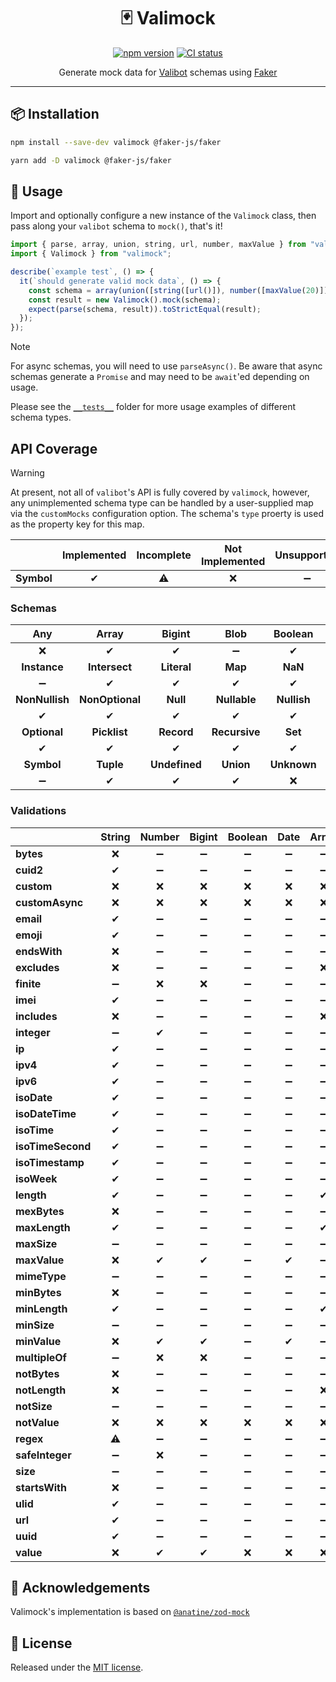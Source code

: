 <div align="center">

# 🃏 Valimock

[![npm version](https://img.shields.io/npm/v/valimock.svg?style=flat)](https://www.npmjs.com/package/valimock)
[![CI status](https://github.com/saeris/valimock/actions/workflows/ci.yml/badge.svg)](https://github.com/saeris/valimock/actions/workflows/ci.yml)

Generate mock data for [Valibot](https://github.com/fabian-hiller/valibot) schemas using [Faker](https://github.com/faker-js/faker)

</div>

---

## 📦 Installation

```bash
npm install --save-dev valimock @faker-js/faker
```

```bash
yarn add -D valimock @faker-js/faker
```

## 🔧 Usage

Import and optionally configure a new instance of the `Valimock` class, then pass along your `valibot` schema to `mock()`, that's it!

```ts
import { parse, array, union, string, url, number, maxValue } from "valibot";
import { Valimock } from "valimock";

describe(`example test`, () => {
  it(`should generate valid mock data`, () => {
    const schema = array(union([string([url()]), number([maxValue(20)])]));
    const result = new Valimock().mock(schema);
    expect(parse(schema, result)).toStrictEqual(result);
  });
});
```

> [!NOTE]
>
> For async schemas, you will need to use `parseAsync()`. Be aware that async schemas generate a `Promise` and may need to be `await`'ed depending on usage.
>
> Please see the [`__tests__`](./src/__tests__/) folder for more usage examples of different schema types.

## API Coverage

> [!WARNING]
>
> At present, not all of `valibot`'s API is fully covered by `valimock`, however, any unimplemented schema type can be handled by a user-supplied map via the `customMocks` configuration option. The schema's `type` proerty is used as the property key for this map.

|            | Implemented | Incomplete | Not Implemented | Unsupported |
| ---------- | :---------: | :--------: | :-------------: | :---------: |
| **Symbol** |     ✔      |     ⚠     |       ❌        |     ➖      |

### Schemas

|      Any       |      Array      |    Bigint     |     Blob      |   Boolean   |    Date     |      Enum       |
| :------------: | :-------------: | :-----------: | :-----------: | :---------: | :---------: | :-------------: |
|       ❌       |       ✔        |      ✔       |      ➖       |     ✔      |     ⚠      |       ✔        |
|  **Instance**  |  **Intersect**  |  **Literal**  |    **Map**    |   **NaN**   |  **Never**  | **NonNullable** |
|       ➖       |       ✔        |      ✔       |      ✔       |     ✔      |     ❌      |       ✔        |
| **NonNullish** | **NonOptional** |   **Null**    | **Nullable**  | **Nullish** | **Number**  |   **Object**    |
|       ✔       |       ✔        |      ✔       |      ✔       |     ✔      |     ⚠      |       ✔        |
|  **Optional**  |  **Picklist**   |  **Record**   | **Recursive** |   **Set**   | **Special** |   **String**    |
|       ✔       |       ✔        |      ✔       |      ✔       |     ✔      |     ➖      |       ⚠        |
|   **Symbol**   |    **Tuple**    | **Undefined** |   **Union**   | **Unknown** | **Variant** |    **Void**     |
|       ➖       |       ✔        |      ✔       |      ✔       |     ❌      |     ❌      |       ❌        |

### Validations

|                   | String | Number | Bigint | Boolean | Date | Array | Tuple | Union | Map | Set | Object | Blob |
| ----------------- | :----: | :----: | :----: | :-----: | :--: | :---: | :---: | :---: | :-: | :-: | :----: | :--: |
| **bytes**         |   ❌   |   ➖   |   ➖   |   ➖    |  ➖  |  ➖   |  ➖   |  ➖   | ➖  | ➖  |   ➖   |  ➖  |
| **cuid2**         |   ✔   |   ➖   |   ➖   |   ➖    |  ➖  |  ➖   |  ➖   |  ➖   | ➖  | ➖  |   ➖   |  ➖  |
| **custom**        |   ❌   |   ❌   |   ❌   |   ❌    |  ❌  |  ❌   |  ❌   |  ❌   | ❌  | ❌  |   ❌   |  ❌  |
| **customAsync**   |   ❌   |   ❌   |   ❌   |   ❌    |  ❌  |  ❌   |  ❌   |  ❌   | ❌  | ❌  |   ❌   |  ❌  |
| **email**         |   ✔   |   ➖   |   ➖   |   ➖    |  ➖  |  ➖   |  ➖   |  ➖   | ➖  | ➖  |   ➖   |  ➖  |
| **emoji**         |   ✔   |   ➖   |   ➖   |   ➖    |  ➖  |  ➖   |  ➖   |  ➖   | ➖  | ➖  |   ➖   |  ➖  |
| **endsWith**      |   ❌   |   ➖   |   ➖   |   ➖    |  ➖  |  ➖   |  ➖   |  ➖   | ➖  | ➖  |   ➖   |  ➖  |
| **excludes**      |   ❌   |   ➖   |   ➖   |   ➖    |  ➖  |  ❌   |  ➖   |  ➖   | ➖  | ➖  |   ➖   |  ➖  |
| **finite**        |   ➖   |   ❌   |   ❌   |   ➖    |  ➖  |  ➖   |  ➖   |  ➖   | ➖  | ➖  |   ➖   |  ➖  |
| **imei**          |   ✔   |   ➖   |   ➖   |   ➖    |  ➖  |  ➖   |  ➖   |  ➖   | ➖  | ➖  |   ➖   |  ➖  |
| **includes**      |   ❌   |   ➖   |   ➖   |   ➖    |  ➖  |  ❌   |  ➖   |  ➖   | ➖  | ➖  |   ➖   |  ➖  |
| **integer**       |   ➖   |   ✔   |   ➖   |   ➖    |  ➖  |  ➖   |  ➖   |  ➖   | ➖  | ➖  |   ➖   |  ➖  |
| **ip**            |   ✔   |   ➖   |   ➖   |   ➖    |  ➖  |  ➖   |  ➖   |  ➖   | ➖  | ➖  |   ➖   |  ➖  |
| **ipv4**          |   ✔   |   ➖   |   ➖   |   ➖    |  ➖  |  ➖   |  ➖   |  ➖   | ➖  | ➖  |   ➖   |  ➖  |
| **ipv6**          |   ✔   |   ➖   |   ➖   |   ➖    |  ➖  |  ➖   |  ➖   |  ➖   | ➖  | ➖  |   ➖   |  ➖  |
| **isoDate**       |   ✔   |   ➖   |   ➖   |   ➖    |  ➖  |  ➖   |  ➖   |  ➖   | ➖  | ➖  |   ➖   |  ➖  |
| **isoDateTime**   |   ✔   |   ➖   |   ➖   |   ➖    |  ➖  |  ➖   |  ➖   |  ➖   | ➖  | ➖  |   ➖   |  ➖  |
| **isoTime**       |   ✔   |   ➖   |   ➖   |   ➖    |  ➖  |  ➖   |  ➖   |  ➖   | ➖  | ➖  |   ➖   |  ➖  |
| **isoTimeSecond** |   ✔   |   ➖   |   ➖   |   ➖    |  ➖  |  ➖   |  ➖   |  ➖   | ➖  | ➖  |   ➖   |  ➖  |
| **isoTimestamp**  |   ✔   |   ➖   |   ➖   |   ➖    |  ➖  |  ➖   |  ➖   |  ➖   | ➖  | ➖  |   ➖   |  ➖  |
| **isoWeek**       |   ✔   |   ➖   |   ➖   |   ➖    |  ➖  |  ➖   |  ➖   |  ➖   | ➖  | ➖  |   ➖   |  ➖  |
| **length**        |   ✔   |   ➖   |   ➖   |   ➖    |  ➖  |  ✔   |  ❌   |  ➖   | ➖  | ➖  |   ➖   |  ➖  |
| **mexBytes**      |   ❌   |   ➖   |   ➖   |   ➖    |  ➖  |  ➖   |  ➖   |  ➖   | ➖  | ➖  |   ➖   |  ➖  |
| **maxLength**     |   ✔   |   ➖   |   ➖   |   ➖    |  ➖  |  ✔   |  ❌   |  ➖   | ➖  | ➖  |   ➖   |  ➖  |
| **maxSize**       |   ➖   |   ➖   |   ➖   |   ➖    |  ➖  |  ➖   |  ➖   |  ➖   | ❌  | ❌  |   ➖   |  ➖  |
| **maxValue**      |   ❌   |   ✔   |   ✔   |   ➖    |  ✔  |  ➖   |  ➖   |  ➖   | ➖  | ➖  |   ➖   |  ➖  |
| **mimeType**      |   ➖   |   ➖   |   ➖   |   ➖    |  ➖  |  ➖   |  ➖   |  ➖   | ➖  | ➖  |   ➖   |  ❌  |
| **minBytes**      |   ❌   |   ➖   |   ➖   |   ➖    |  ➖  |  ➖   |  ➖   |  ➖   | ➖  | ➖  |   ➖   |  ➖  |
| **minLength**     |   ✔   |   ➖   |   ➖   |   ➖    |  ➖  |  ✔   |  ❌   |  ➖   | ➖  | ➖  |   ➖   |  ➖  |
| **minSize**       |   ➖   |   ➖   |   ➖   |   ➖    |  ➖  |  ➖   |  ➖   |  ➖   | ❌  | ❌  |   ➖   |  ➖  |
| **minValue**      |   ❌   |   ✔   |   ✔   |   ➖    |  ✔  |  ➖   |  ➖   |  ➖   | ➖  | ➖  |   ➖   |  ➖  |
| **multipleOf**    |   ➖   |   ❌   |   ❌   |   ➖    |  ➖  |  ➖   |  ➖   |  ➖   | ➖  | ➖  |   ➖   |  ➖  |
| **notBytes**      |   ❌   |   ➖   |   ➖   |   ➖    |  ➖  |  ➖   |  ➖   |  ➖   | ➖  | ➖  |   ➖   |  ➖  |
| **notLength**     |   ❌   |   ➖   |   ➖   |   ➖    |  ➖  |  ❌   |  ❌   |  ➖   | ➖  | ➖  |   ➖   |  ➖  |
| **notSize**       |   ➖   |   ➖   |   ➖   |   ➖    |  ➖  |  ➖   |  ➖   |  ➖   | ❌  | ❌  |   ❌   |  ❌  |
| **notValue**      |   ❌   |   ❌   |   ❌   |   ❌    |  ❌  |  ❌   |  ❌   |  ❌   | ❌  | ❌  |   ❌   |  ❌  |
| **regex**         |   ⚠   |   ➖   |   ➖   |   ➖    |  ➖  |  ➖   |  ➖   |  ➖   | ➖  | ➖  |   ➖   |  ➖  |
| **safeInteger**   |   ➖   |   ❌   |   ➖   |   ➖    |  ➖  |  ➖   |  ➖   |  ➖   | ➖  | ➖  |   ➖   |  ➖  |
| **size**          |   ➖   |   ➖   |   ➖   |   ➖    |  ➖  |  ➖   |  ➖   |  ➖   | ❌  | ❌  |   ➖   |  ➖  |
| **startsWith**    |   ❌   |   ➖   |   ➖   |   ➖    |  ➖  |  ➖   |  ➖   |  ➖   | ➖  | ➖  |   ➖   |  ➖  |
| **ulid**          |   ✔   |   ➖   |   ➖   |   ➖    |  ➖  |  ➖   |  ➖   |  ➖   | ➖  | ➖  |   ➖   |  ➖  |
| **url**           |   ✔   |   ➖   |   ➖   |   ➖    |  ➖  |  ➖   |  ➖   |  ➖   | ➖  | ➖  |   ➖   |  ➖  |
| **uuid**          |   ✔   |   ➖   |   ➖   |   ➖    |  ➖  |  ➖   |  ➖   |  ➖   | ➖  | ➖  |   ➖   |  ➖  |
| **value**         |   ❌   |   ✔   |   ✔   |   ❌    |  ❌  |  ❌   |  ❌   |  ❌   | ❌  | ❌  |   ❌   |  ❌  |

## 📣 Acknowledgements

Valimock's implementation is based on [`@anatine/zod-mock`](https://github.com/anatine/zod-plugins/tree/main/packages/zod-mock)

## 🥂 License

Released under the [MIT license](https://github.com/Saeris/discordkit/blob/master/LICENSE.md).
